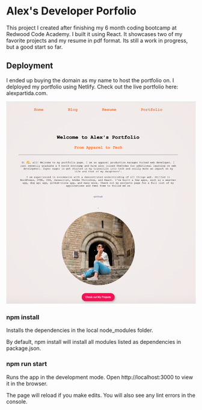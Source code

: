 # Alex's Developer Porfolio

This project I created after finishing my 6 month coding bootcamp at Redwood Code Academy. I built it using React. It showcases two of my favorite projects and my resume in pdf format. Its still a work in progress, but a good start so far.

## Deployment

I ended up buying the domain as my name to host the portfolio on. I delployed my portfolio using Netlify. Check out the live portfolio here: alexpartida.com.

![alex's portfolio](https://github.com/alpartida/alex-portfolio/blob/master/src/assets/alex-portfolio.png)

### npm install

Installs the dependencies in the local node_modules folder.

By default, npm install will install all modules listed as dependencies in package.json.

### npm run start

Runs the app in the development mode.
Open http://localhost:3000 to view it in the browser.

The page will reload if you make edits.
You will also see any lint errors in the console.
